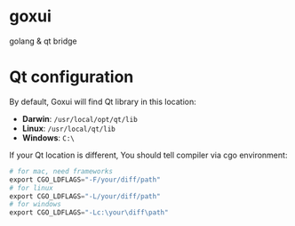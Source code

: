 # goxui

golang &amp; qt bridge

# Qt configuration

By default, Goxui will find Qt library in this location:

- **Darwin**: `/usr/local/opt/qt/lib`
- **Linux**: `/usr/local/qt/lib`
- **Windows**: `C:\`

If your Qt location is different, You should tell compiler via cgo environment:

```python
# for mac, need frameworks
export CGO_LDFLAGS="-F/your/diff/path"
# for linux
export CGO_LDFLAGS="-L/your/diff/path"
# for windows
export CGO_LDFLAGS="-Lc:\your\diff\path"
```